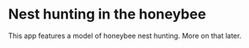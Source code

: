 Nest hunting in the honeybee
=====

This app features a model of honeybee nest hunting. More on that later. 